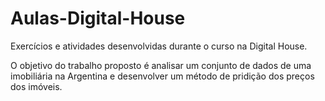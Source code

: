 # Aulas-Digital-House
Exercícios e atividades desenvolvidas durante o curso na Digital House.

O objetivo do trabalho proposto é analisar um conjunto de dados de uma imobiliária na Argentina e desenvolver um método de pridição dos
preços dos imóveis.
